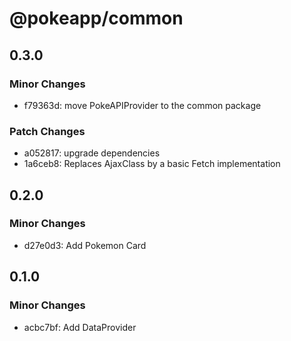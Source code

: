 # @pokeapp/common

## 0.3.0

### Minor Changes

- f79363d: move PokeAPIProvider to the common package

### Patch Changes

- a052817: upgrade dependencies
- 1a6ceb8: Replaces AjaxClass by a basic Fetch implementation

## 0.2.0

### Minor Changes

- d27e0d3: Add Pokemon Card

## 0.1.0

### Minor Changes

- acbc7bf: Add DataProvider
